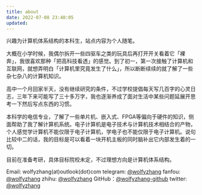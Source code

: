 ```yaml
---
title: about
date: 2022-07-08 23:40:05
updated:
---
```


兴趣为计算机体系结构的本科生，站点内容为个人随笔。

大概在小学时候，我偶尔拆开一些四驱车之类的玩具后再打开开关看着它「裸奔」，我很喜欢那种「把高科技看透」的感觉。到了初一，第一次接触了计算机和互联网，就想弄明白「计算机里究竟发生了什么」，所以断断续续的就了解了一些杂七杂八的计算机知识。

高中一个月回家半天，没有继续研究的条件，不过学校提倡每天写几百字的心灵日志，三年下来可能写了三十多万字，我也逐渐养成了面对生活中某些问题延展开思考一下然后写点东西的习惯。

本科学的电信专业，了解了一些单片机、嵌入式、FPGA等偏向于硬件的知识，侧面帮助了我了解计算机系统。电子计算机是电子技术与计算机技术相结合的产物，个人感觉学计算机不能仅限于电子计算机，学电子也不能仅限于电子计算机。说句比较中二的话，我的目标是可以看着一块开机主板的同时脑补出它内部发生着的一切。

目前在准备考研，具体目标院校未定，不过理想方向是计算机体系结构。

Email: wolfyzhang(at)outlook(dot)com
telegram: [@wolfyzhang](https://t.me/wolfyzhang)
fanfou: [@wolfyzhang](https://fanfou.com/wolfyzhang)
zhihu: [@wolfyzhang](https://www.zhihu.com/people/wolfy-12)
GitHub：[@wolfyzhang-github](https://github.com/wolfyzhang-github)
twitter: [@wolfyzhang](https://twitter.com/wolfyzhang)
